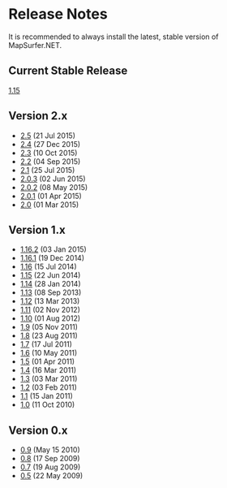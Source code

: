 # Release Notes #

It is recommended to always install the latest, stable version of MapSurfer.NET.

## Current Stable Release ##

[1.15](/release_notes/v1.15.0.md)


## Version 2.x ##

* [2.5](/release_notes/v2.5.0.md)  (21 Jul 2015)
* [2.4](/release_notes/v2.4.0.md)  (27 Dec 2015)
* [2.3](/release_notes/v2.3.0.md)  (10 Oct 2015)
* [2.2](/release_notes/v2.2.0.md)  (04 Sep 2015)
* [2.1](/release_notes/v2.1.0.md)  (25 Jul 2015)
* [2.0.3](/release_notes/v2.0.3.md)  (02 Jun 2015)
* [2.0.2](/release_notes/v2.0.2.md)  (08 May 2015)
* [2.0.1](/release_notes/v2.0.1.md)  (01 Apr 2015)
* [2.0](/release_notes/v2.0.md)  (01 Mar 2015)

## Version 1.x ##

* [1.16.2](/release_notes/v1.16.2.md)  (03 Jan 2015)
* [1.16.1](/release_notes/v1.16.1.md)  (19 Dec 2014)
* [1.16](/release_notes/v1.16.0.md)  (15 Jul 2014)
* [1.15](/release_notes/v1.15.0.md)  (22 Jun 2014)
* [1.14](/release_notes/v1.14.0.md)  (28 Jan 2014)
* [1.13](/release_notes/v1.13.0.md)  (08 Sep 2013)
* [1.12](/release_notes/v1.12.0.md)  (13 Mar 2013)
* [1.11](/release_notes/v1.11.0.md)  (02 Nov 2012)
* [1.10](/release_notes/v1.10.0.md)  (01 Aug 2012)
* [1.9](/release_notes/v1.9.0.md)    (05 Nov 2011)
* [1.8](/release_notes/v1.8.0.md)    (23 Aug 2011)
* [1.7](/release_notes/v1.7.0.md)    (17 Jul 2011)
* [1.6](/release_notes/v1.6.0.md)    (10 May 2011)
* [1.5](/release_notes/v1.5.0.md)    (01 Apr 2011)
* [1.4](/release_notes/v1.4.0.md)    (16 Mar 2011)
* [1.3](/release_notes/v1.3.0.md)    (03 Mar 2011)
* [1.2](/release_notes/v1.2.0.md)    (03 Feb 2011)
* [1.1](/release_notes/v1.1.0.md)    (15 Jan 2011)
* [1.0](/release_notes/v1.0.md)        (11 Oct 2010)

## Version 0.x ##

* [0.9](/release_notes/v0.9.0.md)    (May 15 2010)
* [0.8](/release_notes/v0.8.0.md)    (17 Sep 2009)
* [0.7](/release_notes/v0.7.0.md)    (19 Aug 2009)
* [0.5](/release_notes/v0.5.0.md)    (22 May 2009)
